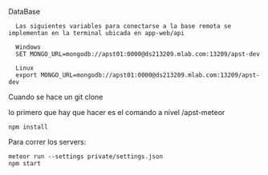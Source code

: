 DataBase

```
  Las siguientes variables para conectarse a la base remota se implementan en la terminal ubicada en app-web/api

  Windows
  SET MONGO_URL=mongodb://apst01:0000@ds213209.mlab.com:13209/apst-dev

  Linux
  export MONGO_URL=mongodb://apst01:0000@ds213209.mlab.com:13209/apst-dev
```

Cuando se hace un git clone

lo primero que hay que hacer es el comando a nivel /apst-meteor
```
npm install
```

Para correr los servers:
```
meteor run --settings private/settings.json
npm start
```
